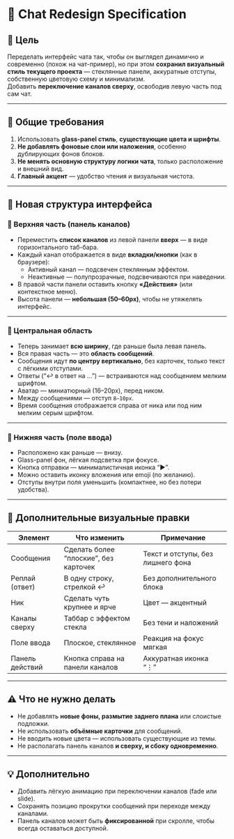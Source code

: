 # 📘 Chat Redesign Specification

## 🎯 Цель
Переделать интерфейс чата так, чтобы он выглядел динамично и современно (похож на чат-пример), но при этом **сохранил визуальный стиль текущего проекта** — стеклянные панели, аккуратные отступы, собственную цветовую схему и минимализм.  
Добавить **переключение каналов сверху**, освободив левую часть под сам чат.

---

## 🔧 Общие требования
1. Использовать **glass-panel стиль**, **существующие цвета и шрифты**.  
2. **Не добавлять фоновые слои или наложения**, особенно дублирующих фонов блоков.  
3. **Не менять основную структуру логики чата**, только расположение и внешний вид.  
4. **Главный акцент** — удобство чтения и визуальная чистота.

---

## 🧱 Новая структура интерфейса

### 🔹 Верхняя часть (панель каналов)
- Переместить **список каналов** из левой панели **вверх** — в виде горизонтального таб-бара.  
- Каждый канал отображается в виде **вкладки/кнопки** (как в браузере):  
  - Активный канал — подсвечен стеклянным эффектом.  
  - Неактивные — полупрозрачные, подсвечиваются при наведении.  
- В правой части панели оставить кнопку **«Действия»** (или контекстное меню).  
- Высота панели — **небольшая (50–60px)**, чтобы не утяжелять интерфейс.

---

### 🔹 Центральная область
- Теперь занимает **всю ширину**, где раньше была левая панель.  
- Вся правая часть — это **область сообщений**.  
- Сообщения идут **по центру вертикально**, без карточек, только текст с лёгкими отступами.  
- Ответы (“↩ в ответ на ...”) — встраиваются над сообщением мелким шрифтом.  
- Аватар — миниатюрный (16–20px), перед ником.  
- Между сообщениями — отступ `8–10px`.  
- Время сообщения отображается справа от ника или под ним мелким серым шрифтом.

---

### 🔹 Нижняя часть (поле ввода)
- Расположено как раньше — внизу.  
- Glass-panel фон, лёгкая подсветка при фокусе.  
- Кнопка отправки — минималистичная иконка “▶”.  
- Можно оставить иконку вложения или emoji (по желанию).  
- Отступы внутри поля уменьшить (компактнее, но без потери удобства).

---

## 💬 Дополнительные визуальные правки

| Элемент | Что изменить | Примечание |
|----------|---------------|-------------|
| Сообщения | Сделать более “плоские”, без карточек | Текст и отступы, без лишнего фона |
| Реплай (ответ) | В одну строку, стрелкой ↩ | Без дополнительного блока |
| Ник | Сделать чуть крупнее и ярче | Цвет — акцентный |
| Каналы сверху | Таббар с эффектом стекла | Без тени и наложений |
| Поле ввода | Плоское, стеклянное | Реакция на фокус мягкая |
| Панель действий | Кнопка справа на панели каналов | Аккуратная иконка “⋮” |

---

## ⚠️ Что не нужно делать
- Не добавлять **новые фоны, размытие заднего плана** или слоистые подложки.  
- Не использовать **объёмные карточки** для сообщений.  
- Не вводить новые цвета — использовать существующие из темы.  
- Не располагать панель каналов **и сверху, и сбоку одновременно**.

---

## 💡 Дополнительно
- Добавить лёгкую анимацию при переключении каналов (fade или slide).  
- Сохранять позицию прокрутки сообщений при переходе между каналами.  
- Панель каналов может быть **фиксированной** при скролле, чтобы всегда оставаться доступной.

